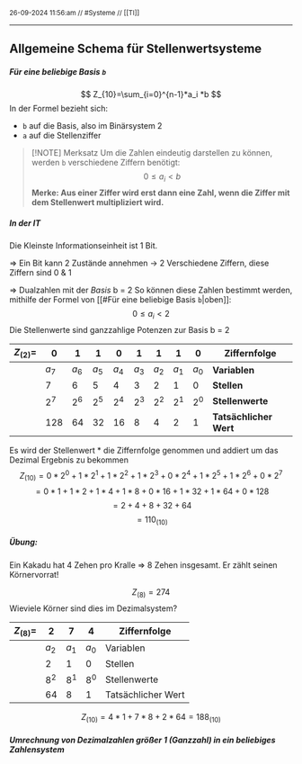 <sub class="descriptionSection">26-09-2024 11:56:am // #Systeme // [[TI]]</sub>
____
## Allgemeine Schema für Stellenwertsysteme

##### Für eine beliebige Basis `b`

$$
Z_{10}=\sum_{i=0}^{n-1}*a_i *b
$$
In der Formel bezieht sich:
- `b` auf die Basis, also im Binärsystem 2
- `a` auf die Stellenziffer 

> [!NOTE] Merksatz
> Um die Zahlen eindeutig darstellen zu können, werden `b` verschiedene Ziffern benötigt:
> $$
> 0 \leq a_i < b
> $$
> **Merke: Aus einer Ziffer wird erst dann eine Zahl, wenn die Ziffer mit dem Stellenwert multipliziert wird.**

##### In der IT
Die Kleinste Informationseinheit ist 1 Bit.

=> Ein Bit kann 2 Zustände annehmen -> 2 Verschiedene Ziffern, diese Ziffern sind 0 & 1

=> Dualzahlen mit der _Basis_ b = 2 
So können diese Zahlen bestimmt werden, mithilfe der Formel von [[#Für eine beliebige Basis `b`|oben]]:
$$
0 \leq a_i < 2
$$
Die Stellenwerte sind ganzzahlige Potenzen zur Basis b = 2

| $Z_{(2)} =$ | 0     | 1     | 1     | 0     | 1     | 1     | 1     | 0     | Ziffernfolge           |
| ----------- | ----- | ----- | ----- | ----- | ----- | ----- | ----- | ----- | ---------------------- |
|             | $a_7$ | $a_6$ | $a_5$ | $a_4$ | $a_3$ | $a_2$ | $a_1$ | $a_0$ | **Variablen**          |
|             | 7     | 6     | 5     | 4     | 3     | 2     | 1     | 0     | **Stellen**            |
|             | $2^7$ | $2^6$ | $2^5$ | $2^4$ | $2^3$ | $2^2$ | $2^1$ | $2^0$ | **Stellenwerte**       |
|             | 128   | 64    | 32    | 16    | 8     | 4     | 2     | 1     | **Tatsächlicher Wert** |
Es wird der Stellenwert \* die Ziffernfolge genommen und addiert um das Dezimal Ergebnis zu bekommen
$$
Z_{(10)} = 0*2^0 + 1*2^1 + 1*2^2 + 1*2^3 + 0*2^4 + 1*2^5 + 1*2^6 + 0*2^7
$$
$$
= 0 * 1 + 1*2 + 1*4 + 1*8 + 0*16 + 1*32 + 1*64 + 0*128
$$
$$
= 2 + 4 + 8 + 32 + 64
$$
$$
= 110_{(10)}
$$
##### Übung: 
Ein Kakadu hat 4 Zehen pro Kralle
=> 8 Zehen insgesamt. Er zählt seinen Körnervorrat! 

$$
Z_{(8)} = 274
$$
Wieviele Körner sind dies im Dezimalsystem?

| $Z_{(8)}=$ | 2     | 7     | 4     | Ziffernfolge       |
| ---------- | ----- | ----- | ----- | ------------------ |
|            | $a_2$ | $a_1$ | $a_0$ | Variablen          |
|            | 2     | 1     | 0     | Stellen            |
|            | $8^2$ | $8^1$ | $8^0$ | Stellenwerte       |
|            | 64    | 8     | 1     | Tatsächlicher Wert |
$$
Z_{(10)} = 4*1 + 7*8 + 2*64 = 188_{(10)}
$$
##### Umrechnung von Dezimalzahlen größer 1 (Ganzzahl) in ein beliebiges Zahlensystem
